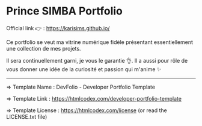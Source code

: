 # Prince SIMBA Portfolio

Official link :point_right: : https://karisims.github.io/

Ce portfolio se veut ma vitrine numérique fidèle présentant essentiellement une collection de mes projets.

Il sera continuellement garni, je vous le garantie :ok_hand:. 
Il a aussi pour rôle de vous donner une idée de la curiosité et passion qui m'anime :sparkles:


-------------------------------------------------------------------------------------
  =>  Template Name    : DevFolio - Developer Portfolio Template

  =>  Template Link    : https://htmlcodex.com/developer-portfolio-template

  =>  Template License : https://htmlcodex.com/license (or read the LICENSE.txt file)